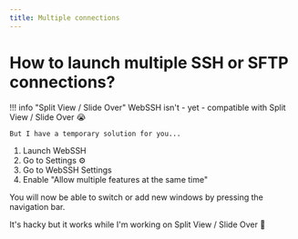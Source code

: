 ```yaml
---
title: Multiple connections
---
```

# How to launch multiple SSH or SFTP connections?

!!! info "Split View / Slide Over"
    WebSSH isn't - yet - compatible with Split View / Slide Over :sob:

    But I have a temporary solution for you...

1. Launch WebSSH
2. Go to Settings :gear:
3. Go to WebSSH Settings
4. Enable "Allow multiple features at the same time"

You will now be able to switch or add new windows by pressing the navigation bar. 

It's hacky but it works while I'm working on Split View / Slide Over :construction_worker: